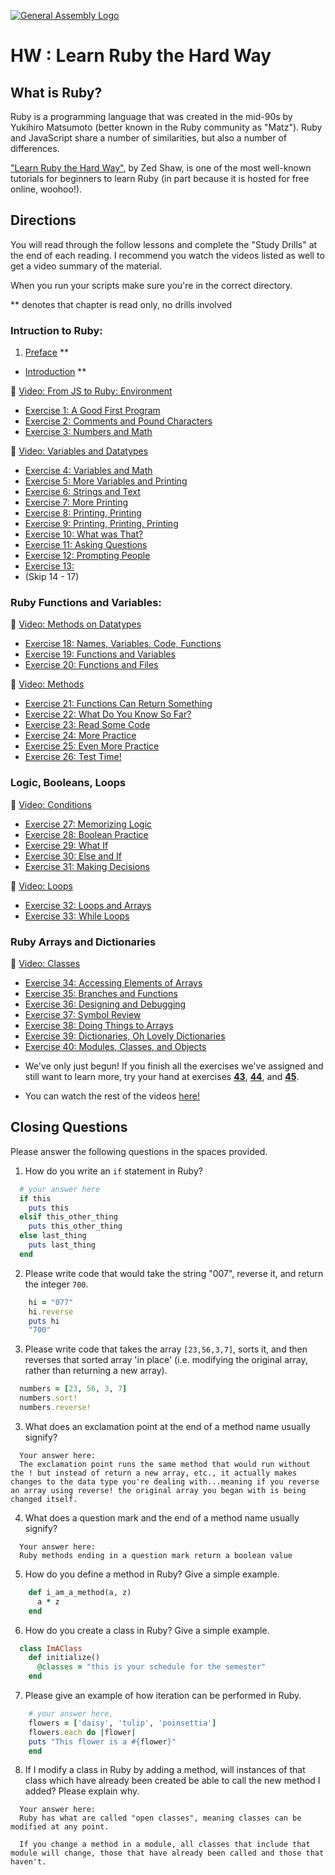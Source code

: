 [![General Assembly Logo](https://camo.githubusercontent.com/1a91b05b8f4d44b5bbfb83abac2b0996d8e26c92/687474703a2f2f692e696d6775722e636f6d2f6b6538555354712e706e67)](https://generalassemb.ly/education/web-development-immersive)

# HW : Learn Ruby the Hard Way

## What is Ruby?

Ruby is a programming language that was created in the mid-90s by Yukihiro Matsumoto (better known in the Ruby community as "Matz"). Ruby and JavaScript
share a number of similarities, but also a number of differences.

["Learn Ruby the Hard Way"](https://learnrubythehardway.org/book), by Zed Shaw, is one of the most well-known tutorials for beginners to learn Ruby
(in part because it is hosted for free online, woohoo!).

## Directions

You will read through the follow lessons and complete the "Study Drills" at the end of each reading. I recommend you watch the videos listed as well to get a video summary of the material.

When you run your scripts make sure you're in the correct directory.

** denotes that chapter is read only, no drills involved


### Intruction to Ruby:

1. [Preface](https://learnrubythehardway.org/book/preface.html) **
- [Introduction](https://learnrubythehardway.org/book/intro.html) **

:movie_camera: [Video: From JS to Ruby: Environment](https://www.youtube.com/watch?v=nP4A3_bzP5I&index=1&list=PLw1xVKFbouelGegt-oL_Eip2GSUhr-a66)

- [Exercise 1: A Good First Program](https://learnrubythehardway.org/book/ex1.html)
- [Exercise 2: Comments and Pound Characters](https://learnrubythehardway.org/book/ex2.html)
- [Exercise 3: Numbers and Math ](https://learnrubythehardway.org/book/ex3.html)

:movie_camera: [Video: Variables and Datatypes](https://www.youtube.com/watch?v=GxVhqoJ50xg&index=2&list=PLw1xVKFbouelGegt-oL_Eip2GSUhr-a66)

- [Exercise 4: Variables and Math](https://learnrubythehardway.org/book/ex4.html)
- [Exercise 5: More Variables and Printing](https://learnrubythehardway.org/book/ex5.html)
- [Exercise 6: Strings and Text](https://learnrubythehardway.org/book/ex6.html)
- [Exercise 7: More Printing](https://learnrubythehardway.org/book/ex7.html)
- [Exercise 8: Printing, Printing](https://learnrubythehardway.org/book/ex8.html)
- [Exercise 9: Printing, Printing, Printing](https://learnrubythehardway.org/book/ex9.html)
- [Exercise 10: What was That?](https://learnrubythehardway.org/book/ex10.html)
- [Exercise 11: Asking Questions](https://learnrubythehardway.org/book/ex11.html)
- [Exercise 12: Prompting People](https://learnrubythehardway.org/book/ex12.html)
- [Exercise 13:](https://learnrubythehardway.org/book/ex13.html)
- (Skip 14 - 17)

### Ruby Functions and Variables:
:movie_camera: [Video: Methods on Datatypes](https://www.youtube.com/watch?v=RSDkqdyqHBg&index=3&list=PLw1xVKFbouelGegt-oL_Eip2GSUhr-a66)

- [Exercise 18: Names, Variables, Code, Functions](https://learnrubythehardway.org/book/ex18.html)
- [Exercise 19: Functions and Variables](https://learnrubythehardway.org/book/ex19.html)
- [Exercise 20: Functions and Files](https://learnrubythehardway.org/book/ex20.html)

:movie_camera: [Video: Methods](https://www.youtube.com/watch?v=-i6y5Xp-60c&index=4&list=PLw1xVKFbouelGegt-oL_Eip2GSUhr-a66)

- [Exercise 21: Functions Can Return Something](https://learnrubythehardway.org/book/ex21.html)
- [Exercise 22: What Do You Know So Far?](https://learnrubythehardway.org/book/ex22.html)
- [Exercise 23: Read Some Code](https://learnrubythehardway.org/book/ex23.html)
- [Exercise 24: More Practice](https://learnrubythehardway.org/book/ex24.html)
- [Exercise 25: Even More Practice](https://learnrubythehardway.org/book/ex25.html)
- [Exercise 26: Test Time!](https://learnrubythehardway.org/book/ex26.html)

### Logic, Booleans, Loops

:movie_camera: [Video: Conditions](https://www.youtube.com/watch?v=KXrZ7yg5OQk&index=6&list=PLw1xVKFbouelGegt-oL_Eip2GSUhr-a66)

- [Exercise 27: Memorizing Logic](https://learnrubythehardway.org/book/ex27.html)
- [Exercise 28: Boolean Practice](https://learnrubythehardway.org/book/ex28.html)
- [Exercise 29: What If](https://learnrubythehardway.org/book/ex29.html)
- [Exercise 30: Else and If](https://learnrubythehardway.org/book/ex30.html)
- [Exercise 31: Making Decisions](https://learnrubythehardway.org/book/ex31.html)

:movie_camera: [Video: Loops](https://www.youtube.com/watch?v=RuXaEseS6hU&index=7&list=PLw1xVKFbouelGegt-oL_Eip2GSUhr-a66)

- [Exercise 32: Loops and Arrays](https://learnrubythehardway.org/book/ex32.html)
- [Exercise 33: While Loops](https://learnrubythehardway.org/book/ex33.html)

### Ruby Arrays and Dictionaries

:movie_camera: [Video: Classes](https://www.youtube.com/watch?v=r6wVziWXYWI&index=11&list=PLw1xVKFbouelGegt-oL_Eip2GSUhr-a66)

- [Exercise 34: Accessing Elements of Arrays](https://learnrubythehardway.org/book/ex34.html)
- [Exercise 35: Branches and Functions](https://learnrubythehardway.org/book/ex35.html)
- [Exercise 36: Designing and Debugging](https://learnrubythehardway.org/book/ex36.html)
- [Exercise 37: Symbol Review](https://learnrubythehardway.org/book/ex37.html)
- [Exercise 38: Doing Things to Arrays](https://learnrubythehardway.org/book/ex38.html)
- [Exercise 39: Dictionaries, Oh Lovely Dictionaries](https://learnrubythehardway.org/book/ex39.html)
- [Exercise 40: Modules, Classes, and Objects](https://learnrubythehardway.org/book/ex40.html)


* We've only just begun! If you finish all the exercises we've assigned and still want to learn more, try your hand at exercises [**43**](https://learnrubythehardway.org/book/ex43.html), [**44**](https://learnrubythehardway.org/book/ex44.html), and [**45**](https://learnrubythehardway.org/book/ex45.html).

* You can watch the rest of the videos [here!](https://www.youtube.com/playlist?list=PLw1xVKFbouelGegt-oL_Eip2GSUhr-a66)

## Closing Questions

Please answer the following questions in the spaces provided.

1.  How do you write an `if` statement in Ruby?

  ```ruby
    # your answer here
    if this
      puts this
    elsif this_other_thing
      puts this_other_thing
    else last_thing
      puts last_thing
    end
  ```

2.  Please write code that would take the string "007", reverse it,
    and return the integer `700`.

  ```ruby
      hi = "077"
      hi.reverse
      puts hi
      "700"
  ```

3.  Please write code that takes the array `[23,56,3,7]`, sorts it,
    and then reverses that sorted array 'in place'
    (i.e. modifying the original array, rather than returning a new array).

  ```ruby
    numbers = [23, 56, 3, 7]
    numbers.sort!
    numbers.reverse!
  ```

3.  What does an exclamation point at the end of a method name usually signify?

  ```text
    Your answer here:
    The exclamation point runs the same method that would run without the ! but instead of return a new array, etc., it actually makes changes to the data type you're dealing with...meaning if you reverse an array using reverse! the original array you began with is being changed itself.
  ```

4.  What does a question mark and the end of a method name usually signify?

  ```text
    Your answer here:
    Ruby methods ending in a question mark return a boolean value
  ```

5.  How do you define a method in Ruby? Give a simple example.

  ```ruby
      def i_am_a_method(a, z)
        a * z
      end
  ```

6.  How do you create a class in Ruby? Give a simple example.

  ```ruby
    class ImAClass
      def initialize()
        @classes = "this is your schedule for the semester"
      end
  ```

7. Please give an example of how iteration can be performed in Ruby.

  ```ruby
      # your answer here, 
      flowers = ['daisy', 'tulip', 'poinsettia']
      flowers.each do |flower|
      puts "This flower is a #{flower}"
      end
  ```

8.  If I modify a class in Ruby by adding a method, will instances of that class
    which have already been created be able to call the new method I added?
    Please explain why.

  ```text
    Your answer here:
    Ruby has what are called "open classes", meaning classes can be modified at any point. 
    
    If you change a method in a module, all classes that include that module will change, those that have already been called and those that haven't. 
  ```
